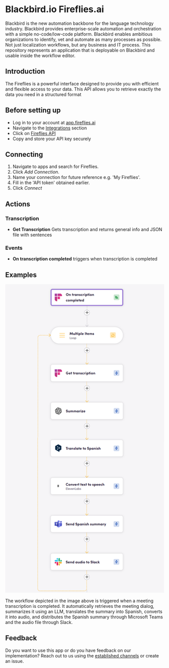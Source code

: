 # Blackbird.io Fireflies.ai

Blackbird is the new automation backbone for the language technology industry. Blackbird provides enterprise-scale automation and orchestration with a simple no-code/low-code platform. Blackbird enables ambitious organizations to identify, vet and automate as many processes as possible. Not just localization workflows, but any business and IT process. This repository represents an application that is deployable on Blackbird and usable inside the workflow editor.

## Introduction

<!-- begin docs -->

The Fireflies is a powerful interface designed to provide you with efficient and flexible access to your data. This API allows you to retrieve exactly the data you need in a structured format


## Before setting up

- Log in to your account at [app.fireflies.ai](https://app.fireflies.ai/)
- Navigate to the [Integrations](https://app.fireflies.ai/integrations) section
- Click on [Fireflies API](https://app.fireflies.ai/integrations/custom/fireflies)
- Copy and store your API key securely

## Connecting

1. Navigate to apps and search for Fireflies.
2. Click _Add Connection_.
3. Name your connection for future reference e.g. 'My Fireflies'.
4. Fill in the 'API token' obtained earlier.
5. Click _Connect_

## Actions

### Transcription

- **Get Transcription** Gets transcription and returns general info and JSON file with sentences

### Events

- **On transcription completed** triggers when transcription is completed

## Examples

![example](image/README/fireflies-example.png)

The workflow depicted in the image above is triggered when a meeting transcription is completed. It automatically retrieves the meeting dialog, summarizes it using an LLM, translates the summary into Spanish, converts it into audio, and distributes the Spanish summary through Microsoft Teams and the audio file through Slack.

## Feedback

Do you want to use this app or do you have feedback on our implementation? Reach out to us using the [established channels](https://www.blackbird.io/) or create an issue.

<!-- end docs -->
